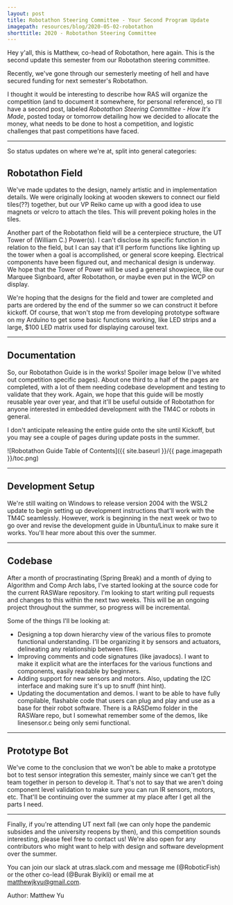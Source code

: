 ```yaml
---
layout: post
title: Robotathon Steering Committee - Your Second Program Update
imagepath: resources/blog/2020-05-02-robotathon
shorttitle: 2020 - Robotathon Steering Committee
---
```

Hey y'all, this is Matthew, co-head of Robotathon, here again. This is the second update this semester from our Robotathon steering committee. 

Recently, we've gone through our semesterly meeting of hell and have secured funding for next semester's Robotathon.

I thought it would be interesting to describe how RAS will organize the competition (and to document it somewhere, for personal reference), so I'll have a second post, labeled *Robotathon Steering Committee - How It's Made*, posted today or tomorrow detailing how we decided to allocate the money, what needs to be done to host a competition, and logistic challenges that past competitions have faced.

---
So status updates on where we're at, split into general categories:

## Robotathon Field 
We've made updates to the design, namely artistic and in implementation details. We were originally looking at wooden skewers to connect our field tiles(??) together, but our VP Reiko came up with a good idea to use magnets or velcro to attach the tiles. This will prevent poking holes in the tiles.

Another part of the Robotathon field will be a centerpiece structure, the UT Tower of (William C.) Power(s). I can't disclose its specific function in relation to the field, but I can say that it'll perform functions like lighting up the tower when a goal is accomplished, or general score keeping. Electrical components have been figured out, and mechanical design is underway. We hope that the Tower of Power will be used a general showpiece, like our Marquee Signboard, after Robotathon, or maybe even put in the WCP on display.

We're hoping that the designs for the field and tower are completed and parts are ordered by the end of the summer so we can construct it before kickoff. Of course, that won't stop me from developing prototype software on my Arduino to get some basic functions working, like LED strips and a large, $100 LED matrix used for displaying carousel text.

---
## Documentation
So, our Robotathon Guide is in the works! Spoiler image below (I've whited out competition specific pages). About one third to a half of the pages are completed, with a lot of them needing codebase development and testing to validate that they work. Again, we hope that this guide will be mostly reusable year over year, and that it'll be useful outside of Robotathon for anyone interested in embedded development with the TM4C or robots in general.

I don't anticipate releasing the entire guide onto the site until Kickoff, but you may see a couple of pages during update posts in the summer.

![Robotathon Guide Table of Contents]({{ site.baseurl }}/{{ page.imagepath }}/toc.png)

---
## Development Setup
We're still waiting on Windows to release version 2004 with the WSL2 update to begin setting up development instructions that'll work with the TM4C seamlessly. However, work is beginning in the next week or two to go over and revise the development guide in Ubuntu/Linux to make sure it works. You'll hear more about this over the summer.

---
## Codebase
After a month of procrastinating (Spring Break) and a month of dying to Algorithm and Comp Arch labs, I've started looking at the source code for the current RASWare repository. I'm looking to start writing pull requests and changes to this within the next two weeks. This will be an ongoing project throughout the summer, so progress will be incremental.

Some of the things I'll be looking at:
* Designing a top down hierarchy view of the various files to promote functional understanding. I'll be organizing it by sensors and actuators, delineating any relationship between files.
* Improving comments and code signatures (like javadocs). I want to make it explicit what are the interfaces for the various functions and components, easily readable by beginners.
* Adding support for new sensors and motors. Also, updating the I2C interface and making sure it's up to snuff (hint hint).
* Updating the documentation and demos. I want to be able to have fully compilable, flashable code that users can plug and play and use as a base for their robot software. There is a RASDemo folder in the RASWare repo, but I somewhat remember some of the demos, like linesensor.c being only semi functional.

---
## Prototype Bot
We've come to the conclusion that we won't be able to make a prototype bot to test sensor integration this semester, mainly since we can't get the team together in person to develop it. That's not to say that we aren't doing component level validation to make sure you can run IR sensors, motors, etc. That'll be continuing over the summer at my place after I get all the parts I need.

---

Finally, if you're attending UT next fall (we can only hope the pandemic subsides and the university reopens by then), and this competition sounds interesting, please feel free to contact us! We're also open for any contributors who might want to help with design and software development over the summer.

You can join our slack at utras.slack.com and message me (@RoboticFish) or the other co-lead (@Burak Biyikli) or email me at matthewjkyu@gmail.com.

Author: Matthew Yu
